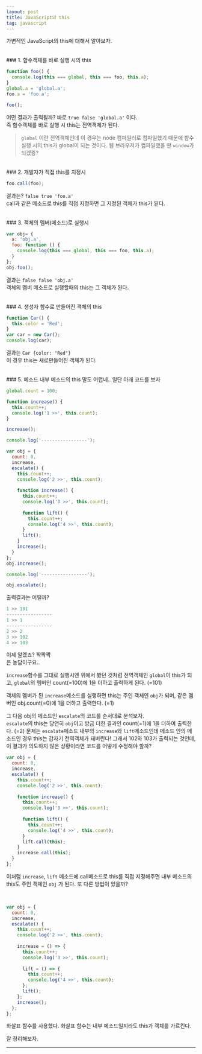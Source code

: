 ```yaml
---
layout: post
title: JavaScript의 this
tag: javascript
---
```


가변적인 JavaScript의 this에 대해서 알아보자.

<br>
### 1. 함수객체를 바로 실행 시의 this  

```javascript
function foo() {
  console.log(this === global, this === foo, this.a);
}
global.a = 'global.a';
foo.a = 'foo.a';

foo();
```
어떤 결과가 출력될까? 바로 `true false 'global.a'` 이다.  
즉 함수객체를 바로 실행 시 this는 전역객체가 된다.
>`global` 이란 전역객체인데 이 경우는 node 컴파일러로 컴파일했기 때문에 함수실행 시의 this가 global이 되는 것이다. 웹 브라우저가 컴파일했을 땐 `window`가 되겠죵?

<br>
### 2. 개발자가 직접 this를 지정시

```javascript
foo.call(foo);
```
결과는? `false true 'foo.a'`  
call과 같은 메소드로 this를 직접 지정하면 그 지정된 객체가 this가 된다.

<br>
### 3. 객체의 멤버(메소드)로 실행시

```javascript
var obj= {
  a: 'obj.a',
  foo: function () {
    console.log(this === global, this === foo, this.a);
  }
};
obj.foo();
```
결과는 `false false 'obj.a'`   
객체의 멤버 메소드로 실행할때의 this는 그 객체가 된다.

<br>
### 4. 생성자 함수로 만들어진 객체의 this

```javascript
function Car() {
  this.color = 'Red';
}
var car = new Car();
console.log(car);
```
결과는 `Car {color: "Red"}`   
이 경우 this는 새로만들어진 객체가 된다.

<br>
### 5. 메소드 내부 메소드의 this
말도 어렵네.. 일단 아래 코드를 보자

```javascript
global.count = 100;

function increase() {
  this.count++;
  console.log('1 >>', this.count);
}

increase();

console.log('-----------------');

var obj = {
  count: 0,
  increase, 
  escalate() {
    this.count++;
    console.log('2 >>', this.count);
    
    function increase() {
      this.count++;
      console.log('3 >>', this.count);
      
      function lift() {
        this.count++;
        console.log('4 >>', this.count);
      }
      lift();
    }
    increase();
  }
};
obj.increase();

console.log('-----------------');

obj.escalate();
```
출력결과는 어떨까?
```javascript
1 >> 101
-----------------
1 >> 1
-----------------
2 >> 2
3 >> 102
4 >> 103
```
이제 알겠죠? 짝짝짝  
은 농담이구요..  

`increase`함수를 그대로 실행시엔 위에서 봤던 것처럼 전역객체인 `global`이 this가 되고, `global`의 멤버인 count(=100)에 1을 더하고 출력하게 된다. (=101)

객체의 멤버가 된 `increase`메소드를 실행하면 this는 주인 객체인 `obj`가 되며, 같은 멤버인 obj.count(=0)에 1을 더하고 출력한다. (=1)

그 다음 obj의 메소드인 `escalate`의 코드를 순서대로 분석보자.   
`escalate`의 this는 당연히 `obj`이고 방금 더한 결과인 count(=1)에 1을 더하여 출력한다. (=2)
문제는 `escalate`메소드 내부의 `increase`와 `lift`메소드인데 메소드 안의 메소드인 경우 this는 갑자기 전역객체가 돼버린다! 그래서 102와 103가 출력되는 것인데, 이 결과가 의도하지 않은 상황이라면 코드를 어떻게 수정해야 할까?

```javascript
var obj = {
  count: 0,
  increase, 
  escalate() {
    this.count++;
    console.log('2 >>', this.count);
    
    function increase() {
      this.count++;
      console.log('3 >>', this.count);
      
      function lift() {
        this.count++;
        console.log('4 >>', this.count);
      }
      lift.call(this);
    }
    increase.call(this);
  }
};
```

이처럼 `increase`, `lift` 메소드에 call메소드로 this를 직접 지정해주면 내부 메소드의 this도 주인 객체인 `obj` 가 된다.
또 다른 방법이 있을까?

<br>

```javascript
var obj = {
  count: 0,
  increase, 
  escalate() {
    this.count++;
    console.log('2 >>', this.count);
    
    increase = () => {
      this.count++;
      console.log('3 >>', this.count);
      
      lift = () => {
        this.count++;
        console.log('4 >>', this.count);
      };
      lift();
    };
    increase();
  };
};
```

화살표 함수를 사용했다. 화살표 함수는 내부 메소드일지라도 this가 객체를 가르킨다.

잘 정리해보자.

---